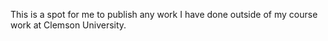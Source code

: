 This is a spot for me to publish any work I have done outside of my course work at Clemson University.
